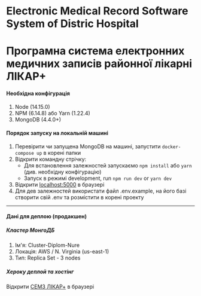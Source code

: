 # Electronic Medical Record Software System of Distric Hospital

# Програмна система електронних медичних записів районної лікарні ЛІКАР+

#### Необхідна конфігурація

1. Node (14.15.0)
2. NPM (6.14.8) або Yarn (1.22.4)
3. MongoDB (4.4.0+)

#### Порядок запуску на локальній машині

1. Перевірити чи запущена MongoDB на машині, запустити `docker-compose up` в корені папки
2. Відкрити командну стрічку:
   - Для встановлення залежностей запускаємо `npm install` або `yarn` (див. необхідну конфігурацію)
   - Запуск в режимі development, run `npm run dev` or `yarn dev`
3. Відкрити [localhost:5000](http://localhost:5000/) в браузері
4. Для дев залежностей використати файл .env.example, на його базі створити свій .env та розмістити в корені проекту

---

#### Дані для деплою (продакшен)

##### Кластер МонгоДБ

1. Ім'я: Cluster-Diplom-Nure
2. Локація: AWS / N. Virginia (us-east-1)
3. Тип: Replica Set - 3 nodes

##### Хероку деплой та хостінг

Відкрити [СЕМЗ ЛІКАР+](https://petrenko-likar-plus.herokuapp.com/) в браузері
